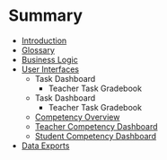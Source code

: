 # Summary

* [Introduction](README.md)
* [Glossary](glossary.md)
* [Business Logic](business_logic.md)
* [User Interfaces](user_interfaces.md)
   * Task Dashboard
       * Teacher Task Gradebook
   * Task Dashboard
       * Teacher Task Gradebook
   * [Competency Overview](competency_overview.md)
   * [Teacher Competency Dashboard](teacher_view.md)
   * [Student Competency Dashboard](student_view.md)
* [Data Exports](data_exports.md)

